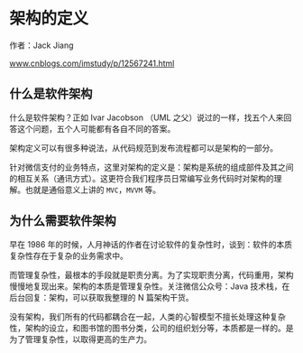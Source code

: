 # 架构的定义

作者：Jack Jiang

www.cnblogs.com/imstudy/p/12567241.html

## 什么是软件架构

什么是软件架构？正如 Ivar Jacobson （UML 之父）说过的一样，找五个人来回答这个问题，五个人可能都有各自不同的答案。

架构定义可以有很多种说法，从代码规范到发布流程都可以是架构的一部分。

针对微信支付的业务特点，这里对架构的定义是：架构是系统的组成部件及其之间的相互关系（通讯方式）。这更符合我们程序员日常编写业务代码时对架构的理解。也就是通俗意义上讲的 `MVC`，`MVVM` 等。



## 为什么需要软件架构

早在 1986 年的时候，人月神话的作者在讨论软件的复杂性时，谈到：软件的本质复杂性存在于复杂的业务需求中。

而管理复杂性，最根本的手段就是职责分离。为了实现职责分离，代码重用，架构慢慢地复现出来。架构的本质是管理复杂性。关注微信公众号：Java 技术栈，在后台回复：架构，可以获取我整理的 N 篇架构干货。

没有架构，我们所有的代码都耦合在一起，人类的心智模型不擅长处理这种复杂性，架构的设立，和图书馆的图书分类，公司的组织划分等，本质都是一样的。是为了管理复杂性，以取得更高的生产力。